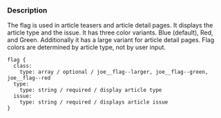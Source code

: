 ### Description
The flag is used in article teasers and article detail pages. It displays the article type and the issue. It has three color variants. Blue (default), Red, and Green. Additionally it has a large variant for article detail pages. Flag colors are determined by article type, not by user input.

~~~
flag {
  class:
    type: array / optional / joe__flag--larger, joe__flag--green, joe__flag--red
  type:
    type: string / required / display article type
  issue:
    type: string / required / displays article issue
}
~~~
